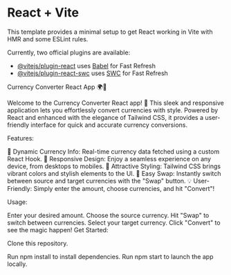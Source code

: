 # React + Vite

This template provides a minimal setup to get React working in Vite with HMR and some ESLint rules.

Currently, two official plugins are available:

- [@vitejs/plugin-react](https://github.com/vitejs/vite-plugin-react/blob/main/packages/plugin-react/README.md) uses [Babel](https://babeljs.io/) for Fast Refresh
- [@vitejs/plugin-react-swc](https://github.com/vitejs/vite-plugin-react-swc) uses [SWC](https://swc.rs/) for Fast Refresh

<!--  -->

Currency Converter React App 🌍💸

Welcome to the Currency Converter React app! 🚀 This sleek and responsive application lets you effortlessly convert currencies with style. Powered by React and enhanced with the elegance of Tailwind CSS, it provides a user-friendly interface for quick and accurate currency conversions.

Features:

🔄 Dynamic Currency Info: Real-time currency data fetched using a custom React Hook.
📱 Responsive Design: Enjoy a seamless experience on any device, from desktops to mobiles.
🎨 Attractive Styling: Tailwind CSS brings vibrant colors and stylish elements to the UI.
🔄 Easy Swap: Instantly switch between source and target currencies with the "Swap" button.
💡 User-Friendly: Simply enter the amount, choose currencies, and hit "Convert"!

Usage:

Enter your desired amount.
Choose the source currency.
Hit "Swap" to switch between currencies.
Select your target currency.
Click "Convert" to see the magic happen!
Get Started:


Clone this repository.

Run npm install to install dependencies.
Run npm start to launch the app locally.
